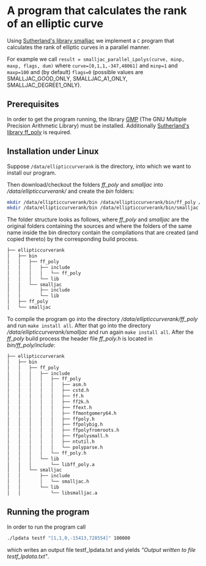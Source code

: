 # A program that calculates the rank of an elliptic curve
Using [Sutherland's library smalljac](https://math.mit.edu/~drew/) we implement a `C` program that calculates the rank of elliptic curves in a parallel manner.

For example we call `result = smalljac_parallel_Lpolys(curve, minp, maxp, flags, dum)` where `curve=[0,1,1,-347,48061]` and `minp=1` and `maxp=100` and (by default) `flags=0` (possible values are SMALLJAC_GOOD_ONLY, SMALLJAC_A1_ONLY, SMALLJAC_DEGREE1_ONLY).

## Prerequisites
In order to get the program running, the library [GMP](https://gmplib.org/) (The GNU Multiple Precision Arithmetic Library) must be installed. Additionally [Sutherland's library ff_poly](https://math.mit.edu/~drew/) is required.

## Installation under Linux
Suppose `/data/ellipticcurverank` is the directory, into which we want to install our program.

Then download/checkout the folders *ff_poly* and *smalljac* into */data/ellipticcurverank/* and create the *bin* folders:

```bash
mkdir /data/ellipticcurverank/bin /data/ellipticcurverank/bin/ff_poly /data/ellipticcurverank/bin/ff_poly/lib /data/ellipticcurverank/bin/ff_poly/include
mkdir /data/ellipticcurverank/bin /data/ellipticcurverank/bin/smalljac /data/ellipticcurverank/bin/smalljac/lib /data/ellipticcurverank/bin/smalljac/include
```

The folder structure looks as follows, where *ff_poly* and *smalljac* are the original folders containing the sources and where the folders of the same name inside the bin directory contain the compilations that are created (and copied thereto) by the corresponding build process.

```bash
├── ellipticcurverank
│   ├── bin
│   │   ├── ff_poly
│   │   │   ├── include
│   │   │   │   └── ff_poly
│   │   │   └── lib
│   │   └── smalljac
│   │       ├── include
│   │       └── lib
│   ├── ff_poly
│   └── smalljac
```

To compile the program go into the directory */data/ellipticcurverank/ff_poly* and run `make install all`. After that go into the directory */data/ellipticcurverank/smalljac* and run again `make install all`. After the *ff_poly* build process the header file *ff_poly.h* is located in *bin/ff_poly/include*:

```bash
├── ellipticcurverank
│   ├── bin
│   │   ├── ff_poly
│   │   │   ├── include
│   │   │   │   ├── ff_poly
│   │   │   │   │   ├── asm.h
│   │   │   │   │   ├── cstd.h
│   │   │   │   │   ├── ff.h
│   │   │   │   │   ├── ff2k.h
│   │   │   │   │   ├── ffext.h
│   │   │   │   │   ├── ffmontgomery64.h
│   │   │   │   │   ├── ffpoly.h
│   │   │   │   │   ├── ffpolybig.h
│   │   │   │   │   ├── ffpolyfromroots.h
│   │   │   │   │   ├── ffpolysmall.h
│   │   │   │   │   ├── ntutil.h
│   │   │   │   │   └── polyparse.h
│   │   │   │   └── ff_poly.h
│   │   │   └── lib
│   │   │       └── libff_poly.a
│   │   └── smalljac
│   │       ├── include
│   │       │   └── smalljac.h
│   │       └── lib
│   │           └── libsmalljac.a
```

## Running the program
In order to run the program call

```bash
./lpdata testf "[1,1,0,-15413,728554]" 100000
```

which writes an output file testf_lpdata.txt and yields *"Output written to file testf_lpdata.txt"*.
